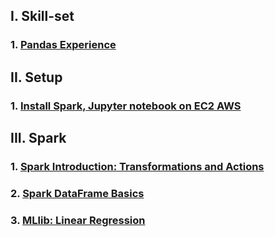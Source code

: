 ## I. Skill-set  
### 1. [Pandas Experience](https://github.com/tuantla80/Big-data-analytics/blob/master/pandas%20cheatsheet.ipynb)  

## II. Setup  
### 1. [Install Spark, Jupyter notebook on EC2 AWS](https://github.com/tuantla80/Big-data-analytics/blob/master/Install%20Spark%20on%20EC2%20AWS.md)  
## III. Spark  
### 1. [Spark Introduction: Transformations and Actions](https://github.com/tuantla80/Big-Data-with-Spark-and-Python/blob/master/Spark%20introduction%20-%20Transformations%20and%20Actions.ipynb)  
### 2. [Spark DataFrame Basics](https://github.com/tuantla80/Big-Data-with-Spark-and-Python/blob/master/Spark_DataFrame_Basics.ipynb)  
### 3. [MLlib: Linear Regression](https://github.com/tuantla80/Big-Data-with-Spark-and-Python/blob/master/MLlib_Linear_Regression.ipynb)
